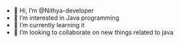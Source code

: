 - 👋 Hi, I’m @Nithya-developer
- 👀 I’m interested in Java programming 
- 🌱 I’m currently learning it
- 💞️ I’m looking to collaborate on new things related to java



<!---
Nithya05-developer/Nithya05-developer is a ✨ special ✨ repository because its `README.md` (this file) appears on your GitHub profile.
You can click the Preview link to take a look at your changes.
--->
